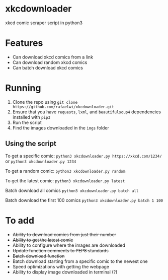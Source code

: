 # xkcdownloader
xkcd comic scraper script in python3

# Features
- Can download xkcd comics from a link
- Can download random xkcd comics
- Can batch download xkcd comics


# Running
1. Clone the repo using `git clone https://github.com/rafaelwi/xkcdownloader.git`
2. Ensure that you have `requests`, `lxml`, and `beautifulsoup4` dependencies installed with `pip3`
3. Run the script
4. Find the images downloaded in the `imgs` folder

## Using the script

To get a specific comic: 
`python3 xkcdownloader.py https://xkcd.com/1234/` or `python3 xkcdownloader.py 1234`

To get a random comic:
`python3 xkcdownloader.py random`

To get the latest comic:
`python3 xkcdownloader.py latest`

Batch download all comics
`python3 xkcdownloader.py batch all`

Batch download the first 100 comics
`python3 xkcdownloader.py batch 1 100`


# To add
- ~~Ability to download comics from just their number~~
- ~~Ability to get the latest comic~~
- Ability to configure where the images are downloaded
- ~~Update function comments to PEP8 standards~~
- ~~Batch download function~~
- Batch download starting from a specific comic to the newest one
- Speed optimizations with getting the webpage
- Ability to display image downloaded in terminal (?)
